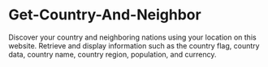 # Get-Country-And-Neighbor

Discover your country and neighboring nations using your location on this website. Retrieve and display information such as the country flag, country data, country name, country region, population, and currency.
